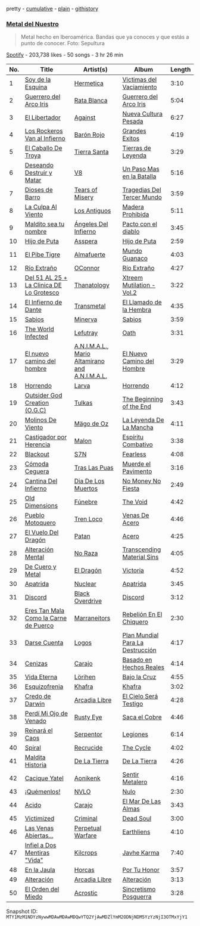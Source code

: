 pretty - [cumulative](/playlists/cumulative/37i9dQZF1DX3gzwlIik99M.md) - [plain](/playlists/plain/37i9dQZF1DX3gzwlIik99M) - [githistory](https://github.githistory.xyz/mackorone/spotify-playlist-archive/blob/main/playlists/plain/37i9dQZF1DX3gzwlIik99M)

### [Metal del Nuestro](https://open.spotify.com/playlist/37i9dQZF1DX3gzwlIik99M)

> Metal hecho en Iberoamérica\. Bandas que ya conoces y que estás a punto de conocer\. Foto: Sepultura

[Spotify](https://open.spotify.com/user/spotify) - 203,738 likes - 50 songs - 3 hr 26 min

| No. | Title | Artist(s) | Album | Length |
|---|---|---|---|---|
| 1 | [Soy de la Esquina](https://open.spotify.com/track/6q8EF1C7ZzNOpgNye7ycvh) | [Hermetica](https://open.spotify.com/artist/6j6Ld5h0aFgH0VQWQNazS7) | [Victimas del Vaciamiento](https://open.spotify.com/album/70Bq990gBdpLDzx7M8r28i) | 3:10 |
| 2 | [Guerrero del Arco Iris](https://open.spotify.com/track/69Sf6oHKKmQNOYYvaw2Pfb) | [Rata Blanca](https://open.spotify.com/artist/632M26jlmnCrL8CqD5i7Kd) | [Guerrero del Arco Iris](https://open.spotify.com/album/2kmJS5Hd1QqI9ZyTYe4Z6U) | 5:04 |
| 3 | [El Libertador](https://open.spotify.com/track/00mDBmjK48mb4gpID7VkY8) | [Against](https://open.spotify.com/artist/070BigOGVs8XZ4qkYcSL74) | [Nueva Cultura Pesada](https://open.spotify.com/album/6vns6diLvLpeb4uKbWXfr9) | 6:27 |
| 4 | [Los Rockeros Van al Infierno](https://open.spotify.com/track/2uvkYLYqFTHh5n0q0cISNX) | [Barón Rojo](https://open.spotify.com/artist/0R5dtryP4tKLlMZA0vhBvF) | [Grandes Exitos](https://open.spotify.com/album/0vZFmEVF9HyhtkYy5ZHAIN) | 4:19 |
| 5 | [El Caballo De Troya](https://open.spotify.com/track/2sUsyTWx6HeRxrnPpNL1gJ) | [Tierra Santa](https://open.spotify.com/artist/3854DTPVGm3wxqNeRMnKqn) | [Tierras de Leyenda](https://open.spotify.com/album/3FDDeh9sZO0LomncCL9fEf) | 3:29 |
| 6 | [Deseando Destruir y Matar](https://open.spotify.com/track/2zumIZU09Iz2eGRJ5UXHms) | [V8](https://open.spotify.com/artist/2GOgGMMJooNV8Yk2PjvzAa) | [Un Paso Mas en la Batalla](https://open.spotify.com/album/0zHdtlc987CwJR3Pr5TV5z) | 5:16 |
| 7 | [Dioses de Barro](https://open.spotify.com/track/0y5TLhVLCtjPagLBPRBFpY) | [Tears of Misery](https://open.spotify.com/artist/58mODj48X3NAj3yPwbpZfS) | [Tragedias Del Tercer Mundo](https://open.spotify.com/album/6l8IE2U59Ymwe7RxEUmfnY) | 3:59 |
| 8 | [La Culpa Al Viento](https://open.spotify.com/track/1TZLjYKZMUw5gsuEYrrbwr) | [Los Antiguos](https://open.spotify.com/artist/25WqiGGqVjN0gLpVHqaP91) | [Madera Prohibida](https://open.spotify.com/album/0ZJ2iVKwt09AELBNknD7tb) | 5:11 |
| 9 | [Maldito sea tu nombre](https://open.spotify.com/track/7vEYpLe2jDmZTYg0zdPNoz) | [Ángeles Del Infierno](https://open.spotify.com/artist/2qzYtiwABDEql4L7JpZ59Y) | [Pacto con el diablo](https://open.spotify.com/album/24u0EDg9yMY6AYVPDn9o25) | 3:45 |
| 10 | [Hijo de Puta](https://open.spotify.com/track/2GEzC3xMzHAJHXTDgMC8Ov) | [Asspera](https://open.spotify.com/artist/0iy7QDMTG00FqTFtlnImPO) | [Hijo de Puta](https://open.spotify.com/album/41LThpy6UEts4rovGtg4gl) | 2:59 |
| 11 | [El Pibe Tigre](https://open.spotify.com/track/6p5SbKcAnIECU3hoFkZlPQ) | [Almafuerte](https://open.spotify.com/artist/6qYd7xlmeeeDkPfx6mZ9PV) | [Mundo Guanaco](https://open.spotify.com/album/5IyVKrEhTZhhTbUsB8xdl6) | 4:03 |
| 12 | [Río Extraño](https://open.spotify.com/track/2BkoAPwO85Zb2IOJF0LMRv) | [OConnor](https://open.spotify.com/artist/2fkbcrv0tNgxkzT0wvivRN) | [Río Extraño](https://open.spotify.com/album/2RhzNO5A2ygXBfuKkmglGL) | 4:27 |
| 13 | [Del 51 AL 25 + La Clinica DE Lo Grotesco](https://open.spotify.com/track/6pz3pSPptoGaiU87heEKmG) | [Thanatology](https://open.spotify.com/artist/75txqStVuE5UPJb2Cmc9Hv) | [Xtreem Mutilation \- Vol.2](https://open.spotify.com/album/0cCB0FLTFklCF5Kn1TkHIM) | 3:22 |
| 14 | [El Infierno de Dante](https://open.spotify.com/track/0vjTp23Jg2cAZSq9x5GlxK) | [Transmetal](https://open.spotify.com/artist/5r1YlvQfX1TfuSRWzEEPlT) | [El Llamado de la Hembra](https://open.spotify.com/album/3SBJ4lkddKaLQ3tL57llOa) | 4:35 |
| 15 | [Sabios](https://open.spotify.com/track/5nErw2zbliwKbVmZBp1gVV) | [Minerva](https://open.spotify.com/artist/1DYNmRhSOAWWen5JUKIqOc) | [Sabios](https://open.spotify.com/album/2KFX103ureEhZ1JUyy0U1j) | 3:59 |
| 16 | [The World Infected](https://open.spotify.com/track/16kmkSCFhttCLNIph969xj) | [Lefutray](https://open.spotify.com/artist/0RPXbtWvYEdQrOeJCtECKN) | [Oath](https://open.spotify.com/album/49dUiyrcBEEGqQ1Vm38k3X) | 3:31 |
| 17 | [El nuevo camino del hombre](https://open.spotify.com/track/7uZcZ7lXte8e8rNCIRH38y) | [A.N.I.M.A.L.](https://open.spotify.com/artist/6eoz7BtTcC5Q303xQtSgj9), [Mario Altamirano and A.N.I.M.A.L.](https://open.spotify.com/artist/5Szv9SK8b5cY40jhN0mV5m) | [El Nuevo Camino del Hombre](https://open.spotify.com/album/5YoYz3KN6jGFuH9qiCI72f) | 3:29 |
| 18 | [Horrendo](https://open.spotify.com/track/03jPeLdw2Ry6ZtRZCL3VVv) | [Larva](https://open.spotify.com/artist/70fgQkaCL6ITJxg1E8Q9iP) | [Horrendo](https://open.spotify.com/album/2oi69bCo79bJtBJfiEFUOY) | 4:12 |
| 19 | [Outsider God Creation \(O.G.C\)](https://open.spotify.com/track/5TbhsLhD3xjvjp2uzpfkNJ) | [Tulkas](https://open.spotify.com/artist/4wdDuxUi2q03Md9qXRWDOD) | [The Beginning of the End](https://open.spotify.com/album/2K9YBzwC1T2aSiF3Gh7pBM) | 3:43 |
| 20 | [Molinos De Viento](https://open.spotify.com/track/19vhfSUgVJO2enJ6XidUGO) | [Mägo de Oz](https://open.spotify.com/artist/5ZNxiPcbKgaNcBrERMpqeu) | [La Leyenda De La Mancha](https://open.spotify.com/album/1Da87nj7hlkdRAh9Zf5jp7) | 4:11 |
| 21 | [Castigador por Herencia](https://open.spotify.com/track/50YRa66db8G4ASXnqww06C) | [Malon](https://open.spotify.com/artist/3MBsvBr8B6mfjO6txfT6uL) | [Espíritu Combativo](https://open.spotify.com/album/6lAJZDH8gDBDQjymjhZ6nz) | 3:38 |
| 22 | [Blackout](https://open.spotify.com/track/6qZcq9975jZjdKCAfqLkKW) | [S7N](https://open.spotify.com/artist/4x3vYufIC84GFmlVdzQjMm) | [Fearless](https://open.spotify.com/album/2w8nokxtxKijyLK7V3egt7) | 4:08 |
| 23 | [Cómoda Ceguera](https://open.spotify.com/track/5CbR1akjwCG94lK34D1MF6) | [Tras Las Puas](https://open.spotify.com/artist/5wOaaFlMe84wTSckI8oqPO) | [Muerde el Pavimento](https://open.spotify.com/album/1LUldTtUpQJeWOzsps5KYP) | 3:16 |
| 24 | [Cantina Del Infierno](https://open.spotify.com/track/0eR2mWPtubdE8Rea23zAc2) | [Dia De Los Muertos](https://open.spotify.com/artist/0zfiIAZ9Pe1zyVz0NLshqD) | [No Money No Fiesta](https://open.spotify.com/album/4alBZkNLtgeGiCI4AbUBtq) | 2:49 |
| 25 | [Old Dimensions](https://open.spotify.com/track/6s0LK2KSc78ueWB53Nzb6K) | [Fúnebre](https://open.spotify.com/artist/6JnDiotY7FmL5G7x3M1nsW) | [The Void](https://open.spotify.com/album/67YMvEKCxPRJKr39XZ27KI) | 4:42 |
| 26 | [Pueblo Motoquero](https://open.spotify.com/track/3Qwk2xcvEh6VDp5QiKdmS4) | [Tren Loco](https://open.spotify.com/artist/7aFWI1ooewKlAlMparvoab) | [Venas De Acero](https://open.spotify.com/album/469b4h0JOhjXeInWRBjyDl) | 4:46 |
| 27 | [El Vuelo Del Dragón](https://open.spotify.com/track/5Sv5Ot5oMZf9mrNwZ95bku) | [Patan](https://open.spotify.com/artist/4jyw0sF3Ji2vZ74ZZIWYBz) | [Acero](https://open.spotify.com/album/4HwQsHeVEPhMYyH49mMy2q) | 4:25 |
| 28 | [Alteración Mental](https://open.spotify.com/track/2l5gWHmQGDwTyZHBTZOiPq) | [No Raza](https://open.spotify.com/artist/1OQ0JmXXugGZmbwDSBnm8H) | [Transcending Material Sins](https://open.spotify.com/album/2ZPznu2yFP7eHgzVrcpz0W) | 4:05 |
| 29 | [De Cuero y Metal](https://open.spotify.com/track/1npZUR51Y8Lpe6k25JmQQE) | [El Dragón](https://open.spotify.com/artist/59WGZJBUsi4EToimnUuhcZ) | [Victoria](https://open.spotify.com/album/3sjf8QdbSsf1ZA5llhnCNA) | 4:52 |
| 30 | [Apatrida](https://open.spotify.com/track/5F1qBUKeV22jGhX7oIrOUf) | [Nuclear](https://open.spotify.com/artist/5ODa95P58TRNxymAD9moqt) | [Apatrida](https://open.spotify.com/album/16TSHKfaruA9FCP2K86Vj3) | 3:45 |
| 31 | [Discord](https://open.spotify.com/track/7e1Z0fSkCghUWbed04i1k8) | [Black Overdrive](https://open.spotify.com/artist/6RjpO9q4DJ8kbZOYeZ6FRB) | [Discord](https://open.spotify.com/album/32wro7OSF1QC9jPzyJPetm) | 3:12 |
| 32 | [Eres Tan Mala Como la Carne de Puerco](https://open.spotify.com/track/3mKil8CbR3556RMA3AkK2z) | [Marraneitors](https://open.spotify.com/artist/4AfocMBJSpoWTgjXGTyVXs) | [Rebelión En El Chiquero](https://open.spotify.com/album/4ZbNHiuVBbHU47EIWzWPwR) | 2:30 |
| 33 | [Darse Cuenta](https://open.spotify.com/track/41ijCwVP2PQmGCRxwhKbkH) | [Logos](https://open.spotify.com/artist/4aCWTRWrh5lyIaZTVCP6ja) | [Plan Mundial Para La Destrucción](https://open.spotify.com/album/7fBKqH6kZsrgY2RJWkaiC5) | 4:17 |
| 34 | [Cenizas‬](https://open.spotify.com/track/4QgSHdxKEtOt3qPXL3lmbG) | [Carajo](https://open.spotify.com/artist/5tDdTDGy0l8rHkeLaaEyyN) | [Basado en Hechos Reales](https://open.spotify.com/album/6lzY4nvVAMGKkdLJDJjqcS) | 4:14 |
| 35 | [Vida Eterna](https://open.spotify.com/track/14nEPCQLWtMqV4uE1cRHFv) | [Lörihen](https://open.spotify.com/artist/4HgUPVt7LhvdpUbZhmotgx) | [Bajo la Cruz](https://open.spotify.com/album/66dGx46zunw5g7zcaAJ2Fj) | 4:55 |
| 36 | [Esquizofrenia](https://open.spotify.com/track/3MLJZTcoiDcC0Je4SRinT9) | [Khafra](https://open.spotify.com/artist/0ihzl14dtKADBcwu1YbLgo) | [Khafra](https://open.spotify.com/album/57ahaslQPdMhhiXqzSVjsO) | 3:02 |
| 37 | [Credo de Darwin](https://open.spotify.com/track/5PV44PZg4Y3YSbahFKLpjB) | [Arcadia Libre](https://open.spotify.com/artist/6gZhuSVFXoFtwkPM0T1o4q) | [El Cielo Será Testigo](https://open.spotify.com/album/3UuKWZcyifQZ2Ucv3hPp92) | 4:28 |
| 38 | [Perdí Mi Ojo de Venado](https://open.spotify.com/track/16rUuHp2nGkSAG4gMlXshS) | [Rusty Eye](https://open.spotify.com/artist/7K0XgSCkObkxipvNYoBzfT) | [Saca el Cobre](https://open.spotify.com/album/6RG3MdjAsNxsZGlzYv3Ddy) | 4:46 |
| 39 | [Reinará el Caos](https://open.spotify.com/track/1XDlBd1YCUkQOsoNhA3C5z) | [Serpentor](https://open.spotify.com/artist/09Z8ZKx0g9HCsO9BiaYMwM) | [Legiones](https://open.spotify.com/album/5Ytr8u4scs1gTzPdZ2ABOf) | 6:14 |
| 40 | [Spiral](https://open.spotify.com/track/22kU9DVCNqs61A4MO52QXq) | [Recrucide](https://open.spotify.com/artist/4u0TUUkjoiF0pvHt0wlq7q) | [The Cycle](https://open.spotify.com/album/36M5QDpKgHOkkI04BtF6Gm) | 4:02 |
| 41 | [Maldita Historia](https://open.spotify.com/track/1wws0f3qk1EUV7TrtbGmPw) | [De La Tierra](https://open.spotify.com/artist/765lwJRjITnyzWPOjM4Vc1) | [De La Tierra](https://open.spotify.com/album/77haZO4gSHSHWhjjdFg56k) | 4:26 |
| 42 | [Cacique Yatel](https://open.spotify.com/track/564R2CUjKmBW3hNTghZeKk) | [Aonikenk](https://open.spotify.com/artist/7hjJ0q7oXYcl866xlKLmu7) | [Sentir Metalero](https://open.spotify.com/album/1ptYeB038RINyS0cxPoP4J) | 4:16 |
| 43 | [¡Quémenlos!](https://open.spotify.com/track/65qq9FT1BRPg8CQ5A4WUmK) | [NVLO](https://open.spotify.com/artist/7Gr3eqtmWKT8lF9eLDFU8k) | [Nulo](https://open.spotify.com/album/34MqjCLcRf2VVNc6kqqbAq) | 2:30 |
| 44 | [Acido](https://open.spotify.com/track/1k6fvfuYE9xZi1hbwOhF6k) | [Carajo](https://open.spotify.com/artist/5tDdTDGy0l8rHkeLaaEyyN) | [El Mar De Las Almas](https://open.spotify.com/album/52tcNhROdl0187orh4tB3N) | 3:43 |
| 45 | [Victimized](https://open.spotify.com/track/6OSb8LkFYX7kUSDzSmphxH) | [Criminal](https://open.spotify.com/artist/2obZTQu3NO5oRcIZKY9fOh) | [Dead Soul](https://open.spotify.com/album/2vW8nOEvd85a5Uz4u6qjcS) | 3:00 |
| 46 | [Las Venas Abiertas...](https://open.spotify.com/track/26e1lqciRLcyXPzYvxOgfy) | [Perpetual Warfare](https://open.spotify.com/artist/3nDZ96c0eP5xULoXG5VKwG) | [Earthliens](https://open.spotify.com/album/5tyMcEgeoKK0USWlBAjg3l) | 4:10 |
| 47 | [Infiel a Dos Mentiras "Vida"](https://open.spotify.com/track/7mNdPmUqNmp7JqHQUBJPBa) | [Kilcrops](https://open.spotify.com/artist/35RQXAyUyPsRRcank3cohw) | [Javhe Karma](https://open.spotify.com/album/0yKtlTkM61fYXqKXybXVK1) | 7:40 |
| 48 | [En la Jaula](https://open.spotify.com/track/4gTmUJIVkIBKIhuWcepu7q) | [Horcas](https://open.spotify.com/artist/0R0FEEepfDr3js3lsGPykq) | [Por Tu Honor](https://open.spotify.com/album/139KGXxHg2hwbNrHrCfU12) | 3:57 |
| 49 | [Alteración](https://open.spotify.com/track/4hTa9nsXD6dDTVcaIheKj6) | [Arcadia Libre](https://open.spotify.com/artist/6gZhuSVFXoFtwkPM0T1o4q) | [Alteración](https://open.spotify.com/album/4i5TfQgUiyOECIOPOq3YNY) | 3:13 |
| 50 | [El Orden del Miedo](https://open.spotify.com/track/1ihhhFv48LUR73Dm85PpfT) | [Acrostic](https://open.spotify.com/artist/5nDLfgDClIfYTlS0ooN0RO) | [Sincretismo Posguerra](https://open.spotify.com/album/7KrLdRTneBbsLRQsHVL0mT) | 3:28 |

Snapshot ID: `MTY1MzM1NDYzNywwMDAwMDAwMDQwYTQ2YjAwMDZlYmM2ODNjNDM5YzYzNjI3OTMxYjY1`
